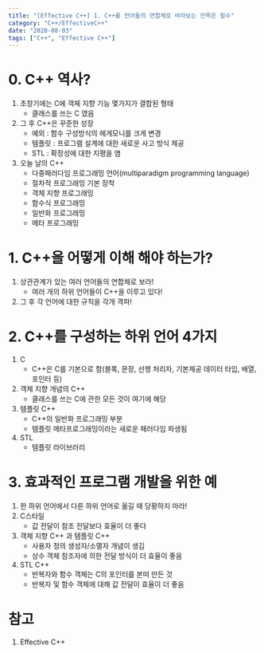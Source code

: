 ```yaml
---
title: "[Effective C++] 1. C++를 언어들의 연합체로 바라보는 안목은 필수"
category: "C++/EffectiveC++"
date: "2020-08-03"
tags: ["C++", "Effective C++"]
---
```


# 0. C++ 역사?

1. 초창기에는 C에 객체 지향 기능 몇가지가 결합된 형태
   - 클래스를 쓰는 C 였음
2. 그 후 C++은 꾸준한 성장
   - 예외 : 함수 구성방식의 헤게모니를 크게 변경
   - 템플릿 : 프로그램 설계에 대한 새로운 사고 방식 제공
   - STL : 확장성에 대한 지평을 염
3. 오늘 날의 C++
   - 다중패러다임 프로그래밍 언어(multiparadigm programming language)
   - 절차적 프로그래밍 기본 장착
   - 객체 지향 프로그래밍
   - 함수식 프로그래밍
   - 일반화 프로그래밍
   - 메타 프로그래밍

# 1. C++을 어떻게 이해 해야 하는가?

1. 상관관계가 있는 여러 언어들의 연합체로 보라!
   - 여러 개의 하위 언어들이 C++을 이루고 있다!
2. 그 후 각 언어에 대한 규칙을 각개 격파!

# 2. C++를 구성하는 하위 언어 4가지

1. C
   - C++은 C를 기본으로 함(블록, 문장, 선행 처리자, 기본제공 데이터 타입, 배열, 포인터 등)
2. 객체 지향 개념의 C++
   - 클래스를 쓰는 C에 관한 모든 것이 여기에 해당
3. 템플릿 C++
   - C++의 일반화 프로그래밍 부분
   - 템플릿 메타프로그래밍이라는 새로운 패러다임 파생됨
4. STL
   - 템플릿 라이브러리

# 3. 효과적인 프로그램 개발을 위한 예

1. 한 하위 언어에서 다른 하위 언어로 옮길 때 당황하지 마라!
2. C스타일
   - 값 전달이 참조 전달보다 효율이 더 좋다
3. 객체 지향 C++ 과 템플릿 C++
   - 사용자 정의 생성자/소멸자 개념이 생김
   - 상수 객체 참조자에 의한 전달 방식이 더 효율이 좋음
4. STL C++
   - 반복자와 함수 객체는 C의 포인터를 본떠 만든 것
   - 반복자 및 함수 객체에 대해 값 전달이 효율이 더 좋음

# 참고

1. Effective C++
